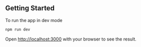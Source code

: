 ## Getting Started

To run the app in dev mode

```bash
npm run dev
```

Open [http://localhost:3000](http://localhost:3000) with your browser to see the result.

<!-- Todo start with double checking all the locations and fix the missing type props -->
<!-- Ensure all pins are in the right place -->
<!-- Todo create some routes on the side that u can select per day and have it include 1 museum, 1 place to eat 1-2 attractions based on location -->
<!-- Setup backend -->
